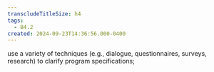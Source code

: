 ```yaml
---
transcludeTitleSize: h4
tags:
  - B4.2
created: 2024-09-23T14:36:56.000-0400
---
```

use a variety of techniques (e.g., dialogue, questionnaires, surveys, research) to clarify program specifications;